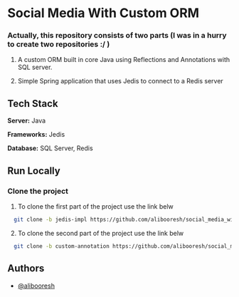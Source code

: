 # Social Media With Custom ORM

### Actually, this repository consists of two parts (I was in a hurry to create two repositories :/ )

1. A custom ORM built in core Java using Reflections and Annotations with SQL server.

2. Simple Spring application that uses Jedis to connect to a Redis server

## Tech Stack

**Server:** Java

**Frameworks:** Jedis

**Database:** SQL Server, Redis

## Run Locally

### Clone the project

1. To clone the first part of the project use the link belw

```bash
  git clone -b jedis-impl https://github.com/alibooresh/social_media_with_custom_orm.git
```

2. To clone the second part of the project use the link belw

```bash
  git clone -b custom-annotation https://github.com/alibooresh/social_media_with_custom_orm.git
```

## Authors

- [@alibooresh](https://www.github.com/alibooresh)

